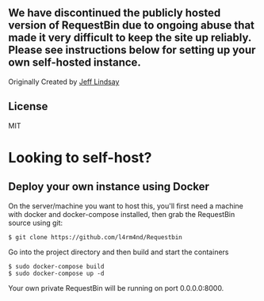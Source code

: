 ## We have discontinued the publicly hosted version of RequestBin due to ongoing abuse that made it very difficult to keep the site up reliably. Please see instructions below for setting up your own self-hosted instance.

Originally Created by [Jeff Lindsay](http://progrium.com)

License
-------
MIT

Looking to self-host?
=====================

## Deploy your own instance using Docker

On the server/machine you want to host this, you'll first need a machine with
docker and docker-compose installed, then grab the RequestBin source using git:

`$ git clone https://github.com/l4rm4nd/Requestbin`

Go into the project directory and then build and start the containers

```
$ sudo docker-compose build
$ sudo docker-compose up -d
```

Your own private RequestBin will be running on port 0.0.0.0:8000.
